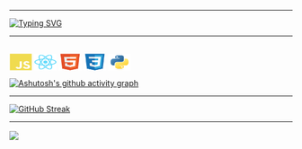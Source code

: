 
<hr>

[![Typing SVG](https://readme-typing-svg.herokuapp.com?font=Fira+Code&weight=300&size=50&duration=4000&pause=1000&color=5711c0&center=true&vCenter=true&random=false&width=1000&lines=Welcome+to+my+profile!;Hello%2C+my+name+is+Henri!;Star+Gaby+Developer;I+love+programming;Byee)](https://git.io/typing-svg)

<hr>
<div style="display: inline_block"><br>
  <img align="center" alt="Rafa-Js" height="30" width="40" src="https://raw.githubusercontent.com/devicons/devicon/master/icons/javascript/javascript-plain.svg">
  <img align="center" alt="Rafa-React" height="30" width="40" src="https://raw.githubusercontent.com/devicons/devicon/master/icons/react/react-original.svg">
  <img align="center" alt="Rafa-HTML" height="30" width="40" src="https://raw.githubusercontent.com/devicons/devicon/master/icons/html5/html5-original.svg">
  <img align="center" alt="Rafa-CSS" height="30" width="40" src="https://raw.githubusercontent.com/devicons/devicon/master/icons/css3/css3-original.svg">
  <img align="center" alt="Rafa-Python" height="30" width="40" src="https://raw.githubusercontent.com/devicons/devicon/master/icons/python/python-original.svg">
</div>

[![Ashutosh's github activity graph](https://github-readme-activity-graph.vercel.app/graph?username=eohenri&bg_color=000000&color=ffffff&line=5711c0&point=e8e8e8&area=true&hide_border=true)](https://github.com/ashutosh00710/github-readme-activity-graph)

<hr>

[![GitHub Streak](https://github-readme-streak-stats.herokuapp.com?user=eohenri&theme=midnight-purple&locale=pt_BR&date_format=n%2Fj%5B%2FY%5D&card_width=900)](https://git.io/streak-stats)

<hr>

<img width=40% align="center" src="https://github-readme-stats-git-main-rafaelalexandrino.vercel.app/api/top-langs/?username=eohenri&show_icons=true&theme=radical&layout=compact" />
